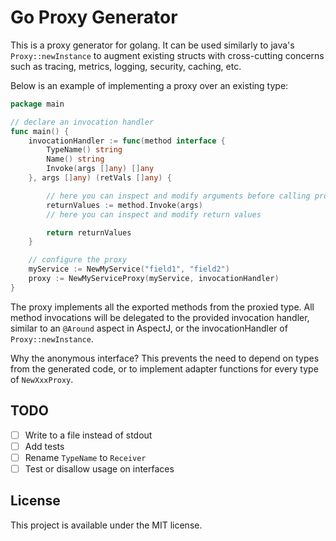 # Go Proxy Generator

This is a proxy generator for golang. It can be used similarly to java's `Proxy::newInstance` to
augment existing structs with cross-cutting concerns such as tracing, metrics, logging, security,
caching, etc.

Below is an example of implementing a proxy over an existing type:

```go
package main

// declare an invocation handler
func main() {
	invocationHandler := func(method interface {
		TypeName() string
		Name() string
		Invoke(args []any) []any
	}, args []any) (retVals []any) {

		// here you can inspect and modify arguments before calling proxiedFunc
		returnValues := method.Invoke(args)
		// here you can inspect and modify return values

		return returnValues
	}

	// configure the proxy
	myService := NewMyService("field1", "field2")
	proxy := NewMyServiceProxy(myService, invocationHandler)
}

```

The proxy implements all the exported methods from the proxied type. All method invocations will be
delegated to the provided invocation handler, similar to an `@Around` aspect in AspectJ, or the
invocationHandler of `Proxy::newInstance`.

Why the anonymous interface? This prevents the need to depend on types from the generated code, or
to implement adapter functions for every type of `NewXxxProxy`.

## TODO

- [ ] Write to a file instead of stdout
- [ ] Add tests
- [ ] Rename `TypeName` to `Receiver`
- [ ] Test or disallow usage on interfaces

## License

This project is available under the MIT license.
